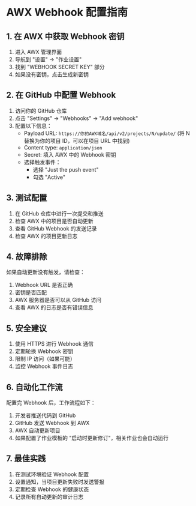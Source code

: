# AWX Webhook 配置指南

## 1. 在 AWX 中获取 Webhook 密钥
1. 进入 AWX 管理界面
2. 导航到 "设置" -> "作业设置"
3. 找到 "WEBHOOK SECRET KEY" 部分
4. 如果没有密钥，点击生成新密钥

## 2. 在 GitHub 中配置 Webhook
1. 访问你的 GitHub 仓库
2. 点击 "Settings" -> "Webhooks" -> "Add webhook"
3. 配置以下信息：
   - Payload URL: `https://你的AWX域名/api/v2/projects/N/update/`
     (将 N 替换为你的项目 ID，可以在项目 URL 中找到)
   - Content type: `application/json`
   - Secret: 填入 AWX 中的 Webhook 密钥
   - 选择触发事件：
     - 选择 "Just the push event"
     - 勾选 "Active"

## 3. 测试配置
1. 在 GitHub 仓库中进行一次提交和推送
2. 检查 AWX 中的项目是否自动更新
3. 查看 GitHub Webhook 的发送记录
4. 检查 AWX 的项目更新日志

## 4. 故障排除
如果自动更新没有触发，请检查：
1. Webhook URL 是否正确
2. 密钥是否匹配
3. AWX 服务器是否可以从 GitHub 访问
4. 查看 AWX 的日志是否有错误信息

## 5. 安全建议
1. 使用 HTTPS 进行 Webhook 通信
2. 定期轮换 Webhook 密钥
3. 限制 IP 访问（如果可能）
4. 监控 Webhook 事件日志

## 6. 自动化工作流
配置完 Webhook 后，工作流程如下：
1. 开发者推送代码到 GitHub
2. GitHub 发送 Webhook 到 AWX
3. AWX 自动更新项目
4. 如果配置了作业模板的 "启动时更新修订"，相关作业也会自动运行

## 7. 最佳实践
1. 在测试环境验证 Webhook 配置
2. 设置通知，当项目更新失败时发送警报
3. 定期检查 Webhook 的健康状态
4. 记录所有自动更新的审计日志 